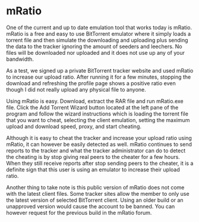 # mRatio

One of the current and up to date emulation tool that works today is mRatio. mRatio is a free and easy to use BitTorrent emulator where it simply loads a torrent file and then simulate the downloading and uploading plus sending the data to the tracker ignoring the amount of seeders and leechers. No files will be downloaded nor uploaded and it does not use up any of your bandwidth.

As a test, we signed up a private BitTorrent tracker website and used mRatio to increase our upload ratio. After running it for a few minutes, stopping the download and refreshing the profile page shows a positive ratio even though I did not really upload any physical file to anyone.

Using mRatio is easy. Download, extract the RAR file and run mRatio.exe file. Click the Add Torrent Wizard button located at the left pane of the program and follow the wizard instructions which is loading the torrent file that you want to cheat, selecting the client emulation, setting the maximum upload and download speed, proxy, and start cheating.

Although it is easy to cheat the tracker and increase your upload ratio using mRatio, it can however be easily detected as well. mRatio continues to send reports to the tracker and what the tracker administrator can do to detect the cheating is by stop giving real peers to the cheater for a few hours. When they still receive reports after stop sending peers to the cheater, it is a definite sign that this user is using an emulator to increase their upload ratio.

Another thing to take note is this public version of mRatio does not come with the latest client files. Some tracker sites allow the member to only use the latest version of selected BitTorrent client. Using an older build or an unapproved version would cause the account to be banned. You can however request for the previous build in the mRatio forum.
